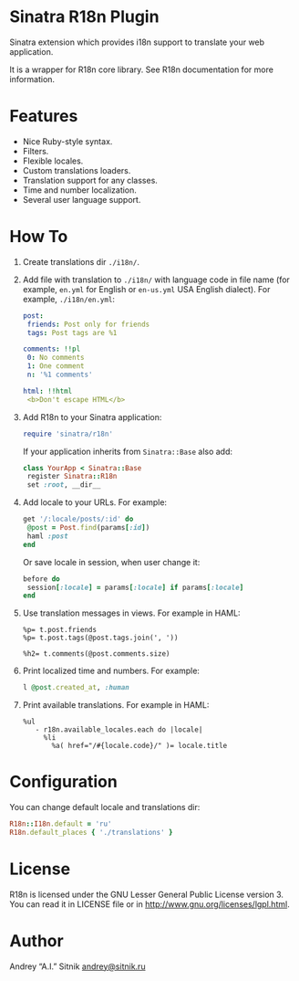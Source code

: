 # Sinatra R18n Plugin

Sinatra extension which provides i18n support to translate your web application.

It is a wrapper for R18n core library. See R18n documentation for more
information.

# Features

* Nice Ruby-style syntax.
* Filters.
* Flexible locales.
* Custom translations loaders.
* Translation support for any classes.
* Time and number localization.
* Several user language support.

# How To

1. Create translations dir `./i18n/`.
2. Add file with translation to `./i18n/` with language code in file name
   (for example, `en.yml` for English or `en-us.yml` USA English dialect).
   For example, `./i18n/en.yml`:

     ```yaml
    post:
      friends: Post only for friends
      tags: Post tags are %1

    comments: !!pl
      0: No comments
      1: One comment
      n: '%1 comments'

    html: !!html
      <b>Don't escape HTML</b>
     ```

3. Add R18n to your Sinatra application:

     ```ruby
    require 'sinatra/r18n'
     ```
   If your application inherits from `Sinatra::Base` also add:

     ```ruby
    class YourApp < Sinatra::Base
      register Sinatra::R18n
      set :root, __dir__
     ```

4. Add locale to your URLs. For example:

     ```ruby
    get '/:locale/posts/:id' do
      @post = Post.find(params[:id])
      haml :post
    end
     ```
   Or save locale in session, when user change it:

     ```ruby
    before do
      session[:locale] = params[:locale] if params[:locale]
    end
     ```

5. Use translation messages in views. For example in HAML:

     ```haml
    %p= t.post.friends
    %p= t.post.tags(@post.tags.join(', '))

    %h2= t.comments(@post.comments.size)
     ```

6. Print localized time and numbers. For example:

     ```ruby
    l @post.created_at, :human
     ```

7. Print available translations. For example in HAML:

     ```haml
     %ul
        - r18n.available_locales.each do |locale|
          %li
            %a( href="/#{locale.code}/" )= locale.title
     ```

# Configuration

You can change default locale and translations dir:

```ruby
R18n::I18n.default = 'ru'
R18n.default_places { './translations' }
```

# License

R18n is licensed under the GNU Lesser General Public License version 3.
You can read it in LICENSE file or in http://www.gnu.org/licenses/lgpl.html.

# Author

Andrey “A.I.” Sitnik <andrey@sitnik.ru>
